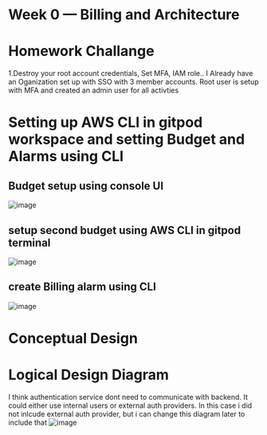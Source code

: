# Week 0 — Billing and Architecture

# Homework Challange
1.Destroy your root account credentials, Set MFA, IAM role..  I Already have an Oganization set up with SSO with 3 member accounts. Root user is setup with MFA and created an admin user for all activties

# Setting up AWS CLI in gitpod workspace and setting Budget and Alarms using CLI

## Budget setup using console UI

![image](https://user-images.githubusercontent.com/5489060/219870559-c943eef3-0415-4ee5-8019-f55084fddac5.png)

## setup second budget using AWS CLI in gitpod terminal
![image](https://user-images.githubusercontent.com/5489060/219872038-7a50f2df-4ff0-4e28-8c10-4b47c64379f0.png)

## create Billing alarm using CLI
![image](https://user-images.githubusercontent.com/5489060/219872526-35940e1e-d919-4f02-9ddd-5eed259acb01.png)


# Conceptual Design 

# Logical Design Diagram
I think authentication service dont need to communicate with backend. It could either use internal users or external auth providers. In this case i did not inlcude external auth provider, but i can change this diagram later to include that
![image](https://user-images.githubusercontent.com/5489060/219874145-4b875a42-fa43-49f5-8c72-6d67ec47fd3b.png)

